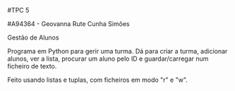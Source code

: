 #TPC 5

#A94364 - Geovanna Rute Cunha Simões

Gestão de Alunos

Programa em Python para gerir uma turma. Dá para criar a turma, adicionar alunos, ver a lista, procurar um aluno pelo ID e guardar/carregar num ficheiro de texto.

Feito usando listas e tuplas, com ficheiros em modo "r" e "w".
